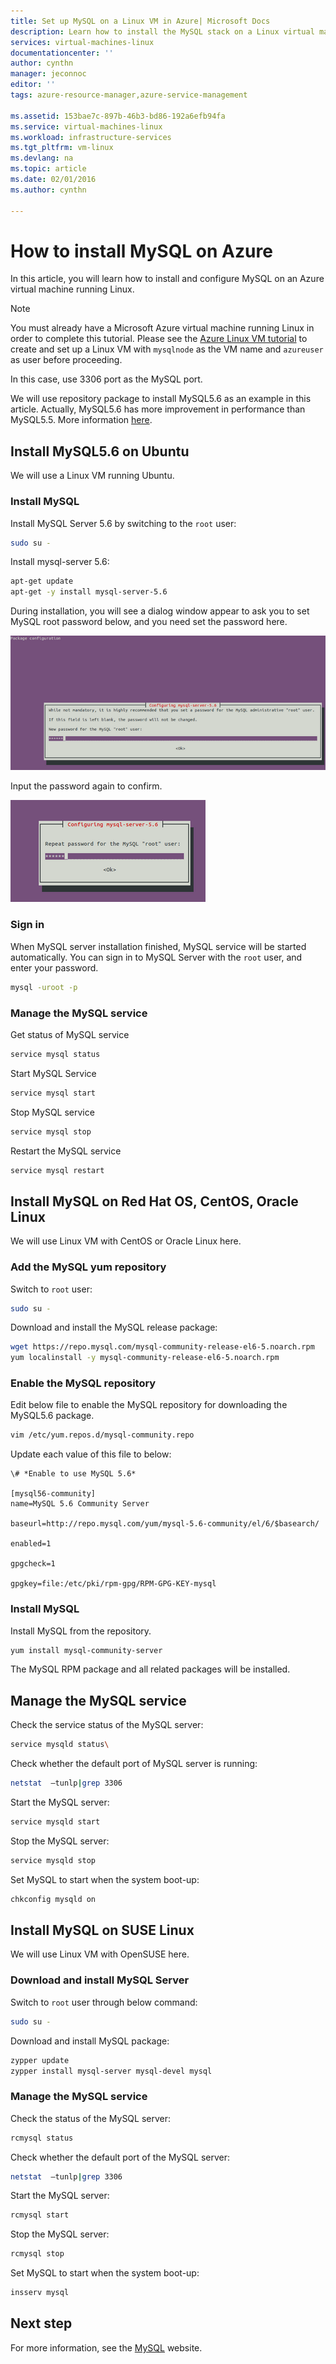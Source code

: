 ```yaml
---
title: Set up MySQL on a Linux VM in Azure| Microsoft Docs
description: Learn how to install the MySQL stack on a Linux virtual machine (Ubuntu or Red Hat family OS) in Azure
services: virtual-machines-linux
documentationcenter: ''
author: cynthn
manager: jeconnoc
editor: ''
tags: azure-resource-manager,azure-service-management

ms.assetid: 153bae7c-897b-46b3-bd86-192a6efb94fa
ms.service: virtual-machines-linux
ms.workload: infrastructure-services
ms.tgt_pltfrm: vm-linux
ms.devlang: na
ms.topic: article
ms.date: 02/01/2016
ms.author: cynthn

---
```

# How to install MySQL on Azure
In this article, you will learn how to install and configure MySQL on an Azure virtual machine running Linux.


> [!NOTE]
> You must already have a Microsoft Azure virtual machine running Linux in order to complete this tutorial. Please see the
> [Azure Linux VM tutorial](quick-create-cli.md?toc=%2fazure%2fvirtual-machines%2flinux%2ftoc.json) to create and set up a Linux VM with `mysqlnode` as the VM name and `azureuser` as user before proceeding.
> 
> 

In this case, use 3306 port as the MySQL port.  

We will use repository package to install MySQL5.6 as an example in this article. Actually, MySQL5.6 has more improvement in performance than MySQL5.5.  More information [here](http://www.mysqlperformanceblog.com/2013/02/18/is-mysql-5-6-slower-than-mysql-5-5/).

## Install MySQL5.6 on Ubuntu
We will use a Linux VM running Ubuntu.


### Install MySQL

Install MySQL Server 5.6 by switching to the `root` user:

```bash  
sudo su -
```

Install mysql-server 5.6:

```bash  
apt-get update
apt-get -y install mysql-server-5.6
```

  
During installation, you will see a dialog window appear to ask you to set MySQL root password below, and you need set the password here.
  
![image](./media/mysql-install/virtual-machines-linux-install-mysql-p1.png)

Input the password again to confirm.

![image](./media/mysql-install/virtual-machines-linux-install-mysql-p2.png)

### Sign in
  
When MySQL server installation finished, MySQL service will be started automatically. You can sign in to MySQL Server with the `root` user, and enter your password.

```bash  
mysql -uroot -p
```


### Manage the MySQL service

Get status of MySQL service

```bash   
service mysql status
```
  
Start MySQL Service

```bash  
service mysql start
```
  
Stop MySQL service

```bash  
service mysql stop
```
  
Restart the MySQL service

```bash  
service mysql restart
```

## Install MySQL on Red Hat OS, CentOS, Oracle Linux
We will use Linux VM with CentOS or Oracle Linux here.

### Add the MySQL yum repository
    
Switch to `root` user:

```bash  
sudo su -
```

Download and install the MySQL release package:

```bash  
wget https://repo.mysql.com/mysql-community-release-el6-5.noarch.rpm
yum localinstall -y mysql-community-release-el6-5.noarch.rpm
```

### Enable the MySQL repository
Edit below file to enable the MySQL repository for downloading the MySQL5.6 package.

```bash  
vim /etc/yum.repos.d/mysql-community.repo
```

  
Update each value of this file to below:

```  
\# *Enable to use MySQL 5.6*
  
[mysql56-community]
name=MySQL 5.6 Community Server
  
baseurl=http://repo.mysql.com/yum/mysql-5.6-community/el/6/$basearch/
  
enabled=1
  
gpgcheck=1
  
gpgkey=file:/etc/pki/rpm-gpg/RPM-GPG-KEY-mysql
```

### Install MySQL 

Install MySQL from the repository.

```bash  
yum install mysql-community-server
```
  
The MySQL RPM package and all related packages will be installed.


## Manage the MySQL service
  
Check the service status of the MySQL server:

```bash  
service mysqld status\
```
  
Check whether the default port of  MySQL server is running:

```bash  
netstat  –tunlp|grep 3306
```

Start the MySQL server:

```bash
service mysqld start
```

Stop the MySQL server:

```bash
service mysqld stop
```

Set MySQL to start when the system boot-up:

```bash
chkconfig mysqld on
```

## Install MySQL on SUSE Linux

We will use Linux VM with OpenSUSE here.

### Download and install MySQL Server
  
Switch to `root` user through below command:  

```bash  
sudo su -
```
  
Download and install MySQL package:

```bash  
zypper update
zypper install mysql-server mysql-devel mysql
```

### Manage the MySQL service
  
Check the status of the MySQL server:

```bash  
rcmysql status
```
  
Check whether the default port of the MySQL server:

```bash  
netstat  –tunlp|grep 3306
```

Start the MySQL server:

```bash
rcmysql start
```

Stop the MySQL server:

```bash
rcmysql stop
```

Set MySQL to start when the system boot-up:

```bash
insserv mysql
```

## Next step
For more information, see the [MySQL](https://www.mysql.com/) website.

